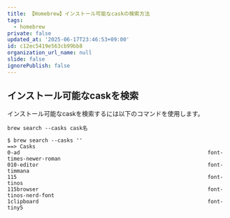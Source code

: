 ```yaml
---
title: 【Homebrew】インストール可能なcaskの検索方法
tags:
  - homebrew
private: false
updated_at: '2025-06-17T23:46:53+09:00'
id: c12ec5419e563cb99bb8
organization_url_name: null
slide: false
ignorePublish: false
---
```

## インストール可能なcaskを検索

インストール可能なcaskを検索するには以下のコマンドを使用します。

```terminal
brew search --casks cask名
```

```terminal
$ brew search --casks ''
==> Casks
0-ad                                                            font-times-newer-roman
010-editor                                                      font-timmana
115                                                             font-tinos
115browser                                                      font-tinos-nerd-font
1clipboard                                                      font-tiny5
```
